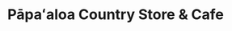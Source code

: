 ---
title: "Pāpaʻaloa Country Store & Cafe"
url: /papaaloa/papa-aloa-country-store-and-cafe/
shop: shop
---